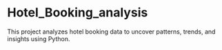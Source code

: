 # Hotel_Booking_analysis
This project analyzes hotel booking data to uncover patterns, trends, and insights using Python.
